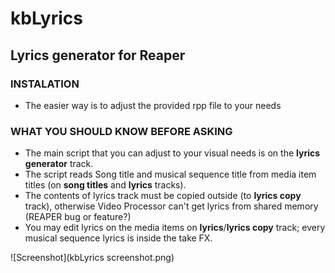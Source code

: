 # kbLyrics
## Lyrics generator for Reaper

### INSTALATION
* The easier way is to adjust the provided rpp file to your needs

### WHAT YOU SHOULD KNOW BEFORE ASKING
* The main script that you can adjust to your visual needs is on the **lyrics generator** track.
* The script reads Song title and musical sequence title from media item titles (on **song titles** and **lyrics** tracks).
* The contents of lyrics track must be copied outside (to **lyrics copy** track), otherwise Video Processor can't get lyrics from shared memory (REAPER bug or feature?)
* You may edit lyrics on the media items on **lyrics**/**lyrics copy** track; every musical sequence lyrics is inside the take FX.

![Screenshot](kbLyrics screenshot.png)
